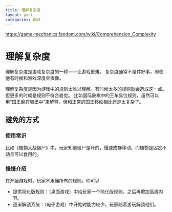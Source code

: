 ```yaml
---
title: 理解复杂度
layout: post
categories: 翻译
---
```


https://game-mechanics.fandom.com/wiki/Comprehension_Complexity

# 理解复杂度
理解复杂度是游戏复杂度的一种——让游戏更难。
复杂度通常不是件好事，即使他有时候和游戏深度会很像。

理解复杂度是因为游戏中的规则太难以理解。有时候太多的规则就会造成这一点。但更多的时候是规则不符合直觉。
比如国际象棋中的王车易位规则，虽然可以用“国王躲在城堡中”来解释，但和正常的国王移动相比还是太复杂了。

## 避免的方式

### 使用常识
比如《植物大战僵尸》中，玩家知道僵尸是坏的，慢速成群移动，而植物是固定不动且可以食用的。

### 慢慢介绍
在开始游戏时，玩家不用懂所有的规则。你可以
- 提供简化版规则：（桌面游戏）中给玩家一个简化版规则，之后再增加高级内容。
- 逐渐解锁系统：（电子游戏）中开始时能力较少，玩家随着游玩解锁他们。